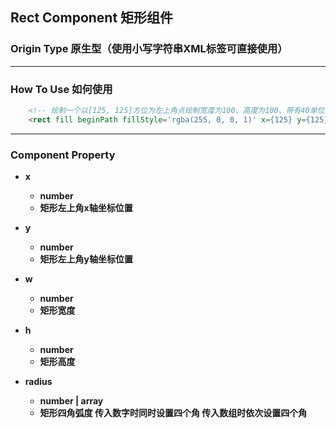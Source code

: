 ## Rect Component 矩形组件


### Origin Type 原生型（使用小写字符串XML标签可直接使用）

---

### How To Use 如何使用

``` html
    <!-- 绘制一个以[125, 125]方位为左上角点绘制宽度为100、高度为100、带有40单位的四个弧度角的矩形图案 -->
    <rect fill beginPath fillStyle='rgba(255, 0, 0, 1)' x={125} y={125} w={100} h={100} radius={40}/>
```

---

### Component Property

- **x**
  - **number**
  - **矩形左上角x轴坐标位置**

- **y**
  - **number**
  - **矩形左上角y轴坐标位置**

- **w**
  - **number**
  - **矩形宽度**

- **h**
  - **number**
  - **矩形高度**

- **radius**
  - **number | array**
  - **矩形四角弧度 传入数字时同时设置四个角 传入数组时依次设置四个角**

